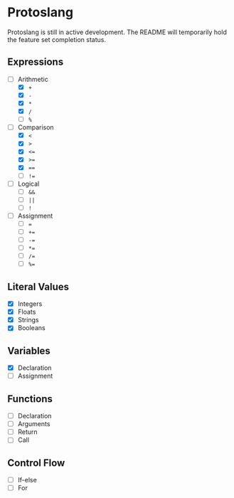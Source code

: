 # Protoslang

Protoslang is still in active development. The README will temporarily hold the feature set completion status.

## Expressions

- [ ] Arithmetic
  - [x] `+`
  - [x] `-`
  - [x] `*`
  - [x] `/`
  - [ ] `%`
- [ ] Comparison
  - [x] `<`
  - [x] `>`
  - [x] `<=`
  - [x] `>=`
  - [x] `==`
  - [ ] `!=`
- [ ] Logical
  - [ ] `&&`
  - [ ] `||`
  - [ ] `!`
- [ ] Assignment
  - [ ] `=`
  - [ ] `+=`
  - [ ] `-=`
  - [ ] `*=`
  - [ ] `/=`
  - [ ] `%=`

## Literal Values

- [x] Integers
- [x] Floats
- [x] Strings
- [x] Booleans

## Variables

- [x] Declaration
- [ ] Assignment

## Functions

- [ ] Declaration
- [ ] Arguments
- [ ] Return
- [ ] Call

## Control Flow

- [ ] If-else
- [ ] For
